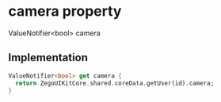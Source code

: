 


# camera property









ValueNotifier&lt;bool> camera
  







## Implementation

```dart
ValueNotifier<bool> get camera {
  return ZegoUIKitCore.shared.coreData.getUser(id).camera;
}
```








